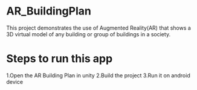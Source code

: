 # AR_BuildingPlan
This project demonstrates the use of Augmented Reality(AR) that shows a 3D virtual model of any building or group of buildings in a society.

# Steps to run this app
1.Open the AR Building Plan in unity
2.Build the project
3.Run it on android device
